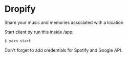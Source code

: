 # Dropify

Share your music and memories associated with a location.

Start client by run this inside /app:

```sh
$ yarn start
```

Don't forget to add credentials for Spotify and Google API.
